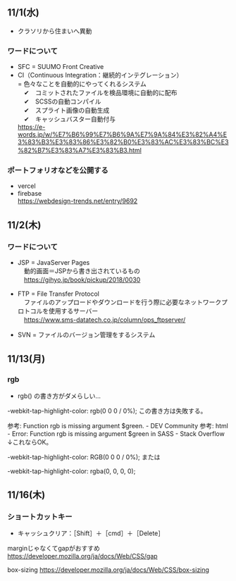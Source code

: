 ## 11/1(水) 
- クラソリから住まいへ異動

### ワードについて
- SFC = SUUMO Front Creative
- CI（Continuous Integration：継続的インテグレーション）<br>
= 色々なことを自動的にやってくれるシステム<br>
　✔　コミットされたファイルを検品環境に自動的に配布<br>
　✔　SCSSの自動コンパイル<br>
　✔　スプライト画像の自動生成<br>
　✔　キャッシュバスター自動付与<br>
https://e-words.jp/w/%E7%B6%99%E7%B6%9A%E7%9A%84%E3%82%A4%E3%83%B3%E3%83%86%E3%82%B0%E3%83%AC%E3%83%BC%E3%82%B7%E3%83%A7%E3%83%B3.html
　

### ポートフォリオなどを公開する
- vercel
- firebase<br>
https://webdesign-trends.net/entry/9692


## 11/2(木)

### ワードについて
- JSP = JavaServer Pages<br>
　動的画面＝JSPから書き出されているもの<br>
　https://gihyo.jp/book/pickup/2018/0030

- FTP = File Transfer Protocol<br>
　ファイルのアップロードやダウンロードを行う際に必要なネットワークプロトコルを使用するサーバー<br>
　https://www.sms-datatech.co.jp/column/ops_ftpserver/

- SVN = ファイルのバージョン管理をするシステム


## 11/13(月)

### rgb
- rgb() の書き方がダメらしい...

-webkit-tap-highlight-color: rgb(0 0 0 / 0%);
この書き方は失敗する。

参考: Function rgb is missing argument $green. - DEV Community
参考: html - Error: Function rgb is missing argument $green in SASS - Stack Overflow
↓これならOK。

-webkit-tap-highlight-color: RGB(0 0 0 / 0%);
または

-webkit-tap-highlight-color: rgba(0, 0, 0, 0);

## 11/16(木)

### ショートカットキー
- キャッシュクリア：［Shift］＋［cmd］＋［Delete］


marginじゃなくてgapがおすすめ
https://developer.mozilla.org/ja/docs/Web/CSS/gap

box-sizing
https://developer.mozilla.org/ja/docs/Web/CSS/box-sizing